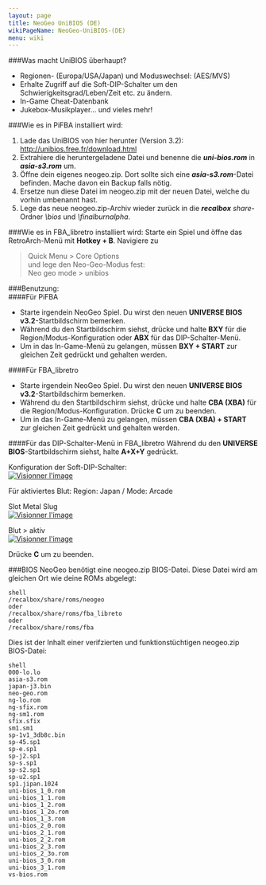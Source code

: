 ```yaml
---
layout: page
title: NeoGeo UniBIOS (DE)
wikiPageName: NeoGeo-UniBIOS-(DE)
menu: wiki
---
```


###Was macht UniBIOS überhaupt?  
* Regionen- (Europa/USA/Japan) und Moduswechsel: (AES/MVS)  
* Erhalte Zugriff auf die Soft-DIP-Schalter um den Schwierigkeitsgrad/Leben/Zeit etc. zu ändern.  
* In-Game Cheat-Datenbank  
* Jukebox-Musikplayer… und vieles mehr!  
  
###Wie es in PiFBA installiert wird:  
1. Lade das UniBIOS von hier herunter (Version 3.2): http://unibios.free.fr/download.html  
2. Extrahiere die heruntergeladene Datei und benenne die **_uni-bios.rom_** in **_asia-s3.rom_** um.  
3. Öffne dein eigenes neogeo.zip. Dort sollte sich eine **_asia-s3.rom_**-Datei befinden. Mache davon ein Backup falls nötig.  
4. Ersetze nun diese Datei im neogeo.zip mit der neuen Datei, welche du vorhin umbenannt hast.  
5. Lege das neue neogeo.zip-Archiv wieder zurück in die **_recalbox_** _share_-Ordner _\bios_ und _\finalburnalpha_.  

###Wie es in FBA_libretro installiert wird: 
Starte ein Spiel und öffne das RetroArch-Menü mit **Hotkey + B**.
Navigiere zu  
> Quick Menu > Core Options  
und lege den Neo-Geo-Modus fest:  
> Neo geo mode > unibios  
  
###Benutzung:  
####Für PiFBA
* Starte irgendein NeoGeo Spiel. Du wirst den neuen **UNIVERSE BIOS v3.2**-Startbildschirm bemerken.  
* Während du den Startbildschirm siehst, drücke und halte **BXY** für die Region/Modus-Konfiguration oder **ABX** für das DIP-Schalter-Menü.  
* Um in das In-Game-Menü zu gelangen, müssen **BXY + START** zur gleichen Zeit gedrückt und gehalten werden.  

####Für FBA_libretro
* Starte irgendein NeoGeo Spiel. Du wirst den neuen **UNIVERSE BIOS v3.2**-Startbildschirm bemerken.  
* Während du den Startbildschirm siehst, drücke und halte **CBA (XBA)** für die Region/Modus-Konfiguration. Drücke **C** um zu beenden.  
* Um in das In-Game-Menü zu gelangen, müssen **CBA (XBA) + START** zur gleichen Zeit gedrückt und gehalten werden.  

####Für das DIP-Schalter-Menü in FBA_libretro
Während du den **UNIVERSE BIOS**-Startbildschirm siehst, halte **A+X+Y** gedrückt.  
  
Konfiguration der Soft-DIP-Schalter:  
<a href="http://www.zimagez.com/zimage/retroarch-1108-152444.php" target="_blank" title="Visionner l'image"><img src="http://www.zimagez.com/miniature/retroarch-1108-152444.png" alt="Visionner l'image" /></a>  
  
Für aktiviertes Blut: Region: Japan / Mode: Arcade  
  
Slot Metal Slug  
<a href="http://www.zimagez.com/zimage/retroarch-1108-152450.php" target="_blank" title="Visionner l'image"><img src="http://www.zimagez.com/miniature/retroarch-1108-152450.png" alt="Visionner l'image" /></a>  
  
Blut > aktiv  
<a href="http://www.zimagez.com/zimage/retroarch-1108-152456.php" target="_blank" title="Visionner l'image"><img src="http://www.zimagez.com/miniature/retroarch-1108-152456.png" alt="Visionner l'image" /></a>  
  
Drücke **C** um zu beenden.  
  
###BIOS
 NeoGeo benötigt eine neogeo.zip BIOS-Datei. Diese Datei wird am gleichen Ort wie deine ROMs abgelegt: 

    shell
    /recalbox/share/roms/neogeo
    oder
    /recalbox/share/roms/fba_libreto
    oder
    /recalbox/share/roms/fba  
  
Dies ist der Inhalt einer verifzierten und funktionstüchtigen neogeo.zip BIOS-Datei:  
  
    shell
    000-lo.lo
    asia-s3.rom
    japan-j3.bin
    neo-geo.rom
    ng-lo.rom
    ng-sfix.rom
    ng-sm1.rom
    sfix.sfix
    sm1.sm1
    sp-1v1_3db8c.bin
    sp-45.sp1
    sp-e.sp1
    sp-j2.sp1
    sp-s.sp1
    sp-s2.sp1
    sp-u2.sp1
    sp1.jipan.1024
    uni-bios_1_0.rom
    uni-bios_1_1.rom
    uni-bios_1_2.rom
    uni-bios_1_2o.rom
    uni-bios_1_3.rom
    uni-bios_2_0.rom
    uni-bios_2_1.rom
    uni-bios_2_2.rom
    uni-bios_2_3.rom
    uni-bios_2_3o.rom
    uni-bios_3_0.rom
    uni-bios_3_1.rom
    vs-bios.rom  
  
